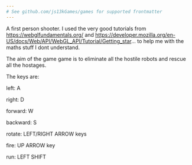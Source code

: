 ```yaml
---
# See github.com/js13kGames/games for supported frontmatter
---
```

A first person shooter.  I used the very good tutorials from https://webglfundamentals.org/ and https://developer.mozilla.org/en-US/docs/Web/API/WebGL_API/Tutorial/Getting_star... to help me with the maths stuff I dont understand.

The aim of the game game is to eliminate all the hostile robots and rescue all the hostages.

The keys are:

left: A

right: D

forward: W

backward: S

rotate: LEFT/RIGHT ARROW keys

fire: UP ARROW key

run: LEFT SHIFT